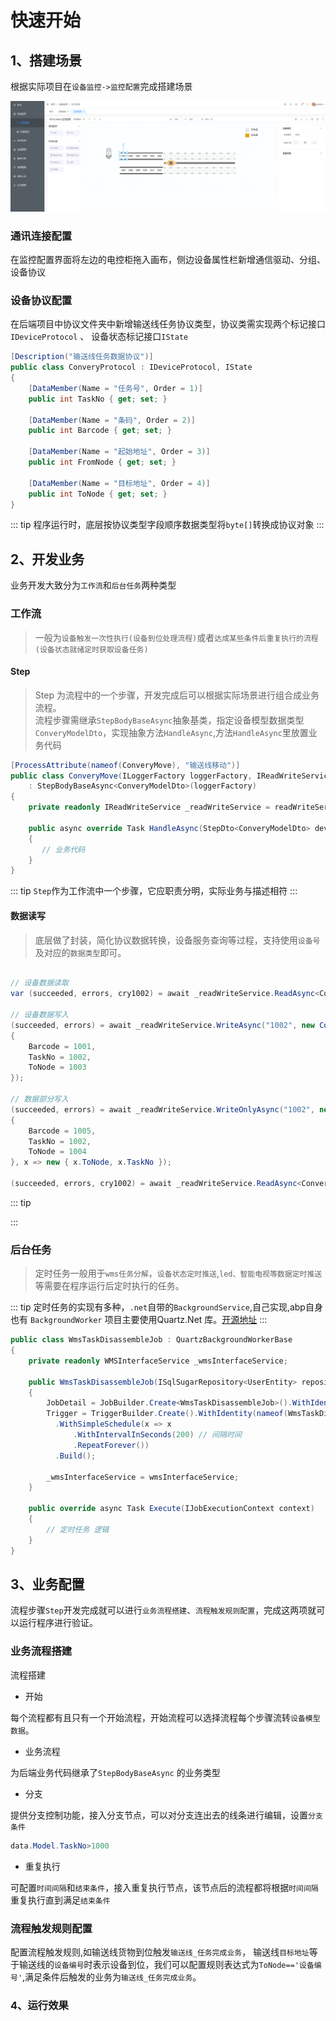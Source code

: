 # 快速开始

## 1、搭建场景

根据实际项目在`设备监控->监控配置`完成搭建场景

![alt text](../../imags/monitor-configuration.png)

### 通讯连接配置

在监控配置界面将左边的电控柜拖入画布，侧边设备属性栏新增通信驱动、分组、设备协议

### 设备协议配置

在后端项目中协议文件夹中新增输送线任务协议类型，协议类需实现两个标记接口`IDeviceProtocol` 、 设备状态标记接口`IState`

```c#
[Description("输送线任务数据协议")]
public class ConveryProtocol : IDeviceProtocol, IState
{
    [DataMember(Name = "任务号", Order = 1)]
    public int TaskNo { get; set; }

    [DataMember(Name = "条码", Order = 2)]
    public int Barcode { get; set; }

    [DataMember(Name = "起始地址", Order = 3)]
    public int FromNode { get; set; }

    [DataMember(Name = "目标地址", Order = 4)]
    public int ToNode { get; set; }
}
```

::: tip
程序运行时，底层按协议类型字段顺序数据类型将`byte[]`转换成协议对象
:::

## 2、开发业务

业务开发大致分为`工作流`和`后台任务`两种类型

### 工作流

> 一般为`设备触发一次性执行(设备到位处理流程)`或者`达成某些条件后重复执行的流程(设备状态就绪定时获取设备任务)`

#### Step

> Step 为流程中的一个步骤，开发完成后可以根据实际场景进行组合成业务流程。  
流程步骤需继承`StepBodyBaseAsync`抽象基类，指定设备模型数据类型`ConveryModelDto`，实现抽象方法`HandleAsync`,方法`HandleAsync`里放置业务代码

```c#
[ProcessAttribute(nameof(ConveryMove), "输送线移动")]
public class ConveryMove(ILoggerFactory loggerFactory, IReadWriteService readWriteService) // 
    : StepBodyBaseAsync<ConveryModelDto>(loggerFactory)
{
    private readonly IReadWriteService _readWriteService = readWriteService;

    public async override Task HandleAsync(StepDto<ConveryModelDto> deviceInfo)
    {
       // 业务代码
    }
}
```

::: tip
`Step`作为工作流中一个步骤，它应职责分明，实际业务与描述相符
:::

#### 数据读写

> 底层做了封装，简化协议数据转换，设备服务查询等过程，支持使用`设备号`及对应的`数据类型`即可。  

```c#

// 设备数据读取
var (succeeded, errors, cry1002) = await _readWriteService.ReadAsync<ConveryProtocol, ConveryModelDto>("1002");
     
// 设备数据写入
(succeeded, errors) = await _readWriteService.WriteAsync("1002", new ConveryProtocol()
{
    Barcode = 1001,
    TaskNo = 1002,
    ToNode = 1003
});

// 数据部分写入
(succeeded, errors) = await _readWriteService.WriteOnlyAsync("1002", new ConveryProtocol()
{
    Barcode = 1005,
    TaskNo = 1002,
    ToNode = 1004
}, x => new { x.ToNode, x.TaskNo });

(succeeded, errors, cry1002) = await _readWriteService.ReadAsync<ConveryProtocol, ConveryModelDto>("1002");

```

::: tip

:::

### 后台任务

> 定时任务一般用于`wms任务分解`，`设备状态定时推送`,`led、智能电视等数据定时推送`等需要在程序运行后定时执行的任务。

::: tip
定时任务的实现有多种，`.net`自带的`BackgroundService`,自己实现,abp自身也有 `BackgroundWorker`
项目主要使用Quartz.Net 库。[开源地址](https://github.com/quartznet/quartznet)
:::

```c#
public class WmsTaskDisassembleJob : QuartzBackgroundWorkerBase
{
    private readonly WMSInterfaceService _wmsInterfaceService;

    public WmsTaskDisassembleJob(ISqlSugarRepository<UserEntity> repository, WMSInterfaceService wmsInterfaceService)
    {
        JobDetail = JobBuilder.Create<WmsTaskDisassembleJob>().WithIdentity(nameof(WmsTaskDisassembleJob)).Build();
        Trigger = TriggerBuilder.Create().WithIdentity(nameof(WmsTaskDisassembleJob)).StartNow()
          .WithSimpleSchedule(x => x
              .WithIntervalInSeconds(200) // 间隔时间
              .RepeatForever())
          .Build();

        _wmsInterfaceService = wmsInterfaceService;
    }

    public override async Task Execute(IJobExecutionContext context)
    {
        // 定时任务 逻辑
    }
}
```

## 3、业务配置

流程步骤`Step`开发完成就可以进行`业务流程搭建`、`流程触发规则配置`，完成这两项就可以运行程序进行验证。

### 业务流程搭建

流程搭建

- 开始

每个流程都有且只有一个开始流程，开始流程可以选择流程每个步骤流转`设备模型数据`。

- 业务流程

为后端业务代码继承了`StepBodyBaseAsync` 的业务类型

- 分支

提供分支控制功能，接入分支节点，可以对分支连出去的线条进行编辑，设置`分支条件`

``` c#
data.Model.TaskNo>1000
```

- 重复执行

可配置`时间间隔`和`结束条件`，接入重复执行节点，该节点后的流程都将根据`时间间隔`重复执行直到满足`结束条件`

### 流程触发规则配置

配置流程触发规则,如输送线货物到位触发`输送线_任务完成业务`， 输送线`目标地址`等于输送线的`设备编号`时表示设备到位，我们可以配置规则表达式为`ToNode=='设备编号'`,满足条件后触发的业务为`输送线_任务完成业务`。

### 4、运行效果
